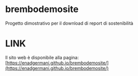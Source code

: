 # brembodemosite
Progetto dimostrativo per il download di report di sostenibilità


# LINK

Il sito web è disponibile alla pagina:
[https://enadgermani.github.io/brembodemosite/](https://enadgermani.github.io/brembodemosite/)
